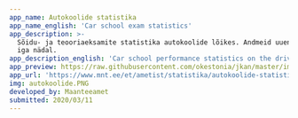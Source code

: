 ```yaml
---
app_name: Autokoolide statistika
app_name_english: 'Car school exam statistics'
app_description: >-
  Sõidu- ja teooriaeksamite statistika autokoolide lõikes. Andmeid uuendatakse
  iga nädal.
app_description_english: 'Car school performance statistics on the driving and theoretical exams. Data is renewed every week.'
app_preview: https://raw.githubusercontent.com/okestonia/jkan/master/img/autokoolide.PNG
app_url: 'https://www.mnt.ee/et/ametist/statistika/autokoolide-statistika'
img: autokoolide.PNG
developed_by: Maanteeamet
submitted: 2020/03/11
---
```

